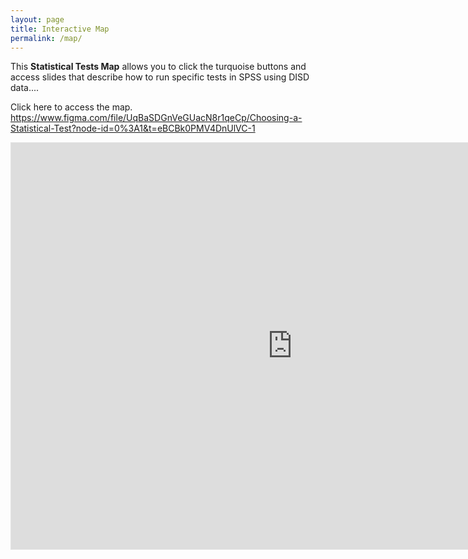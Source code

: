 ```yaml
---
layout: page
title: Interactive Map
permalink: /map/
---
```


This **Statistical Tests Map** allows you to click the turquoise buttons and access slides that describe how to run specific tests in SPSS using DISD data....

Click here to access the map. https://www.figma.com/file/UqBaSDGnVeGUacN8r1qeCp/Choosing-a-Statistical-Test?node-id=0%3A1&t=eBCBk0PMV4DnUlVC-1


<iframe style="border: 1px solid rgba(0, 0, 0, 0.1);" width="900" height="650" src="https://www.figma.com/embed?embed_host=share&url=https%3A%2F%2Fwww.figma.com%2Ffile%2FUqBaSDGnVeGUacN8r1qeCp%2FChoosing-a-Statistical-Test%3Fnode-id%3D0%253A1%26t%3DUDeqI6IwKvqjEKac-1" allowfullscreen></iframe>

